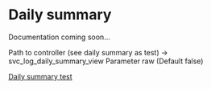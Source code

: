 # Daily summary

Documentation coming soon...

Path to controller (see daily summary as test) -> svc_log_daily_summary_view
Parameter raw (Default false)

  <a href="{{ path('svc_log_daily_summary_view', {'raw': true}) }}" >Daily summary test</a>
